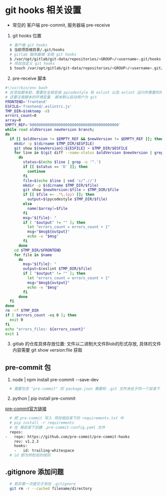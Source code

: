 # git hooks 相关设置

* 常见的 客户端 pre-commit, 服务器端 pre-receive

1. git hooks 位置
```bash
  # 客户端 git hooks
  $ 当前项目根目录/.git/hooks
  # gitlab 服务器端 全局 git hooks
  $ /var/opt/gitlab/git-data/repositories/<GROUP>/<username>.git/hooks
  # 项目自定义 git hooks
  $ touch /var/opt/gitlab/git-data/repositories/<GROUP>/<username>.git/custom_hooks/pre-receive
```
2. pre-receive 脚本
```bash
#!/usr/bin/env bash
# 在添加脚本前，需要在全局安装 pycodestyle 和 eslint 以及 eslint 运行所需要的所有插件 
# 还要注意脚本的环境变量  脚本默认启动用户为 git
FRONTEND='frontend'
ESFILE='frontend/.eslintrc.js'
TMP_DIR=$(mktemp -d)
errors_count=0
array=0
EMPTY_REF='0000000000000000000000000000000000000000'
while read oldVersion newVersion branch;
do
  if [[ $oldVersion != $EMPTY_REF && $newVersion != $EMPTY_REF ]]; then
    mkdir -p $(dirname $TMP_DIR/$ESFILE)
    git show ${newVersion}:${ESFILE} > $TMP_DIR/$ESFILE
    for line in $(git diff --name-status $oldVersion $newVersion | grep -oP '.*\.(py|js|vue)' | awk '{print $1$2}')
      do
        status=$(echo $line | grep -o '^.')
        if [[ $status == 'D' ]]; then
          continue
        fi
        file=$(echo $line | sed 's/^.//')
        mkdir -p $(dirname $TMP_DIR/$file)
        git show $newVersion:$file > $TMP_DIR/$file
        if [[ $file =~ .*\.(py) ]]; then
          output=$(pycodestyle $TMP_DIR/$file)
        else
          name[$array]=$file
        fi
        msg="${file}: "
        if [ "$output" != "" ]; then
          let "errors_count = errors_count + 1"
          msg="$msg${output}"
          echo -e "$msg"
        fi
      done
    cd $TMP_DIR/$FRONTEND
    for file in $name
      do
        msg="${file}: "
        output=$(eslint $TMP_DIR/$file)
        if [ "$output" != "" ]; then
          let "errors_count = errors_count + 1"
          msg="$msg${output}"
          echo -e "$msg"
        fi
      done
  fi
done
rm -rf $TMP_DIR
if [ $errors_count -eq 0 ]; then
  exit 0
fi
echo "errors_files: ${errors_count}"
exit 1
```
3. gitlab 的仓库具体存放位置: 文件以二进制大文件Blob的形式存放,
具体的文件内容需要 git show $version:$file 获取

## pre-commit 包

1. node | npm install pre-commit --save-dev
```bash
  # 需要包含 "pre-commit" 的 package.json 需要和 .git 文件夹处于同一个目录下
```
2. python | pip install pre-commit

[pre-commit官方链接](https://pre-commit.com/)
```bash
  # 把 pre-commit 写入 项目根目录下的 requirements.txt 中
  # pip install -r requirements
  # 在 根目录下创建 .pre-commit-config.yaml 文件
  repos:
-   repo: https://github.com/pre-commit/pre-commit-hooks
    rev: v1.2.3
    hooks:
    -   id: trailing-whitespace
  # id 即为所检验的规则
```

## .gitignore 添加问题

```bash
  # 若非第一次提交才添加 .gitignore
  git rm -r --cached filename/directory
```

